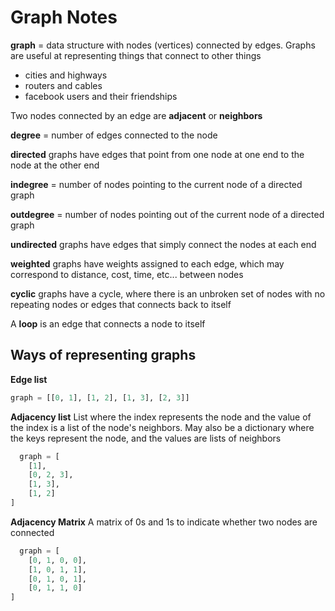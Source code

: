 # Graph Notes

**graph** = data structure with nodes (vertices) connected by edges.  Graphs
are useful at representing things that connect to other things
- cities and highways
- routers and cables
- facebook users and their friendships

Two nodes connected by an edge are **adjacent** or **neighbors**

**degree** = number of edges connected to the node

**directed** graphs have edges that point from one node at one end to the node at the other end

**indegree** = number of nodes pointing to the current node of a directed graph

**outdegree** = number of nodes pointing out of the current node of a directed graph

**undirected** graphs have edges that simply connect the nodes at each end

**weighted** graphs have weights assigned to each edge, which may correspond to distance, cost, time, etc... between nodes

**cyclic** graphs have a cycle, where there is an unbroken set of nodes with no repeating nodes or edges that connects back to itself

A **loop** is an edge that connects a node to itself

## Ways of representing graphs ##
**Edge list**

```python
graph = [[0, 1], [1, 2], [1, 3], [2, 3]]
```

**Adjacency list**
List where the index represents the node and the value of the index is a list of the node's neighbors.  May also be a dictionary where the keys represent the node, and the values are lists of neighbors

```python
  graph = [
    [1],
    [0, 2, 3],
    [1, 3],
    [1, 2]
]
```

**Adjacency Matrix**
A matrix of 0s and 1s to indicate whether two nodes are connected

```python
  graph = [
    [0, 1, 0, 0],
    [1, 0, 1, 1],
    [0, 1, 0, 1],
    [0, 1, 1, 0]
]
```

